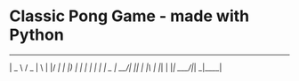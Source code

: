 # Classic Pong Game - made with  Python                       
 ____   ___  _   _  ____ 
|  _ \ / _ \| \ | |/ ___|
| |_) | | | |  \| | |  _ 
|  __/| |_| | |\  | |_| |
|_|    \___/|_| \_|\____|
                         
